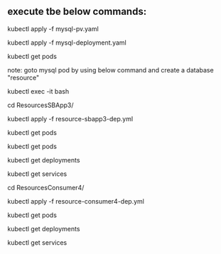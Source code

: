 execute tbe below commands:
---------------------------
  kubectl apply -f mysql-pv.yaml
  
  kubectl apply -f mysql-deployment.yaml
  
  kubectl get pods
  
  note: goto mysql pod by using below command and create a database "resource"
  
  kubectl exec -it <replace this with mysql-pod-name> bash
  
  cd ResourcesSBApp3/
  
  kubectl apply -f resource-sbapp3-dep.yml
  
  kubectl get pods
  
  kubectl get pods
  
  kubectl get deployments
  
  kubectl get services
  
  cd ResourcesConsumer4/
  
  kubectl apply -f resource-consumer4-dep.yml
  
  kubectl get pods
  
  kubectl get deployments
  
  kubectl get services
  
  

